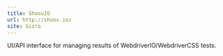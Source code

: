 ```yaml
---
title: ShoovIO
url: http://shoov.io/
site: Gizra
---
```


UI/API interface for managing results of WebdriverIO/WebdriverCSS tests.